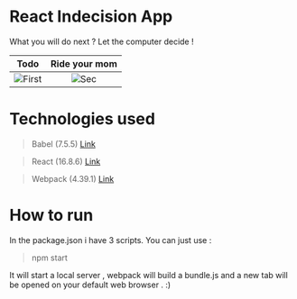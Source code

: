 # React Indecision App
What you will do next ? Let the computer decide !

| Todo | Ride your mom 
|:-:|:-:|
| ![First](https://user-images.githubusercontent.com/20374208/62763578-9210a000-ba94-11e9-9371-0e2924782004.png) | ![Sec](https://user-images.githubusercontent.com/20374208/62763595-a2c11600-ba94-11e9-9f52-6af529615efc.png) |



# Technologies used 

> Babel    (7.5.5)  [Link](https://github.com/babel/babel)

> React    (16.8.6) [Link](https://github.com/facebook/react)

> Webpack  (4.39.1) [Link](https://github.com/webpack/webpack)

# How to run
In the package.json i have 3 scripts. You can just use :
> npm start

It will start a local server , webpack will build a bundle.js and a new tab will be opened on your default web browser . :)


